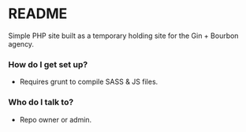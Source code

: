 # README #

Simple PHP site built as a temporary holding site for the Gin + Bourbon agency.

### How do I get set up? ###

* Requires grunt to compile SASS & JS files.

### Who do I talk to? ###

* Repo owner or admin.